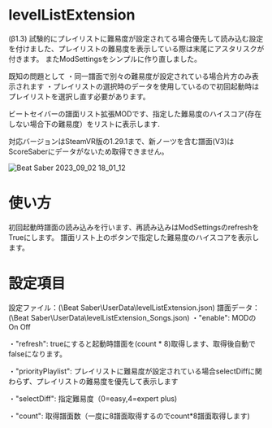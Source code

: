 # levelListExtension
(β1.3)
試験的にプレイリストに難易度が設定されてる場合優先して読み込む設定を付けました、プレイリストの難易度を表示している際は末尾にアスタリスクが付きます。
またModSettingsをシンプルに作り直しました。

既知の問題として
・同一譜面で別々の難易度が設定されている場合片方のみ表示されます
・プレイリストの選択時のデータを使用しているので初回起動時はプレイリストを選択し直す必要があります。

ビートセイバーの譜面リスト拡張MODです、指定した難易度のハイスコア(存在しない場合下の難易度）をリストに表示します.

対応バージョンはSteamVR版の1.29.1まで、新ノーツを含む譜面(V3)はScoreSaberにデータがないため取得できません。

![Beat Saber 2023_09_02 18_01_12](https://github.com/scifiHerb/levelListExtension/assets/109839172/398a05f3-3fe0-4484-a174-bd9bb1175fa4)

# 使い方
初回起動時譜面の読み込みを行います、再読み込みはModSettingsのrefreshをTrueにします。
譜面リスト上のボタンで指定した難易度のハイスコアを表示します。


# 設定項目 
設定ファイル：(\Beat Saber\UserData\levelListExtension.json)
譜面データ：(\Beat Saber\UserData\levelListExtension_Songs.json)
・"enable":           MODのOn Off

・"refresh":          trueにすると起動時譜面を(count * 8)取得します、取得後自動でfalseになります。

・"priorityPlaylist": プレイリストに難易度が設定されている場合selectDiffに関わらず、プレイリストの難易度を優先して表示します

・"selectDiff":  指定難易度（0=easy,4=expert plus)
  
・"count":        取得譜面数（一度に8譜面取得するのでcount*8譜面取得します)
